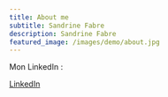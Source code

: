 ```yaml
---
title: About me
subtitle: Sandrine Fabre
description: Sandrine Fabre
featured_image: /images/demo/about.jpg
---
```


Mon LinkedIn :

<a href="https://www.linkedin.com/in/sandrinefabre/" class="button button--large">LinkedIn</a>
